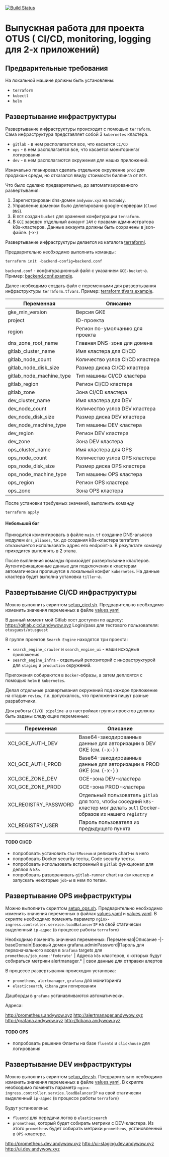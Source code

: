 [![Build Status](https://travis-ci.org/andywow/andywow_gw.svg?branch=master)](https://travis-ci.org/andywow/andywow_gw)

# Выпускная работа для проекта OTUS ( CI/CD, monitoring, logging для 2-х приложений)

## Предварительные требования

На локальной машине должны быть установлены:
- `terraform`
- `kubectl`
- `helm`

## Развертывание инфраструктуры

Развертывание инфраструктуры происходит с помощью `terraform`. Сама
инфраструктура представляет собой 3 `kubernetes` кластера.
- `gitlab` - в нем располагается все, что касается `CI/CD`
- `ops` - в нем располагается все, что касается мониторинга/логирования
- `dev` - в нем располагаются окружения для наших приложений.

Изначально планировал сделать отдельное окружение `prod` для продакшн среды, но
отказался ввиду стоимости биллинга от `GCE`.

Что было сделано предварительно, до автоматизированного развертывания:

1. Зарегистрирован dns-домен `andywow.xyz` на `GoDaddy`.
2. Управление доменом было делегировано google-серверам (`Cloud DNS`).
3. В `GCE` создан `bucket` для хранения конфигурации `terraform`.
4. В `GCE` заведен отдельный аккаунт `IAM` с правами администратора
k8s-кластеров. Данные аккаунта должны быть сохранены в json-файле. (-x-)

Развертывание инфраструктуры делается из каталога [terraforml](./terraform).

Предварительно необходимо выполнить команды:
```
terraform init -backend-config=backend.conf
```
`backend.conf` - конфигурационный файл с указанием `GCE-bucket`-а.
Пример: [backend.conf.example](./terraform/backend.conf.example).

Далее необходимо создать файл с переменными для развертывания инфраструктуры
`terraform.tfvars`. Пример:
[terraform.tfvars.example](./terraform/terraform.tfvars.example).

Переменная|Описание
-|-
gke_min_version|Версия GKE
project|ID-проекта
region|Регион по-умолчанию для проекта
dns_zone_root_name|Главная DNS-зона для домена
gitlab_cluster_name|Имя кластера для CI/CD
gitlab_node_count|Количество узлов CI/CD кластера
gitlab_node_disk_size|Размер диска CI/CD кластера
gitlab_node_machine_type|Тип машины CI/CD кластера
gitlab_region|Регион CI/CD кластера
gitlab_zone|Зона CI/CD кластера
dev_cluster_name|Имя кластера для DEV
dev_node_count|Количество узлов DEV кластера
dev_node_disk_size|Размер диска DEV кластера
dev_node_machine_type|Тип машины DEV кластера
dev_region|Регион DEV кластера
dev_zone|Зона DEV кластера
ops_cluster_name|Имя кластера для OPS
ops_node_count|Количество узлов OPS кластера
ops_node_disk_size|Размер диска OPS кластера
ops_node_machine_type|Тип машины OPS кластера
ops_region|Регион OPS кластера
ops_zone|Зона OPS кластера

После установки требуемых значений, выполнить команду
```
terraform apply
```

#### Небольшой баг
Приходится коментировать в файле `main.tf` создание DNS-альясов модулем
`dns_aliases`, т.к. до создания k8s-кластера terraform отказывается использовать
адрес его endpoint-а. В результате команду приходится выполнять в 2 этапа.

После выплнения команды произойдет развертывание кластеров. Аутентификационные
данные для подключения к кластерам автоматически пропишутся в локальный конфиг
`kubernetes`. На данные кластера будет выполна установка `tiller`-а.

## Развертывание CI/CD инфраструктуры

Можно выполнить скриптом [setup_cicd.sh](./kubernetes/scripts/setup_cicd.sh).
Предварительно необходимо изменить значения переменных в файле
[values.yaml](./kubernetes/charts/cicd/values.yaml)

В данный момент мой Gitlab хост доступен по адресу:
https://gitlab.cicd.andywow.xyz
Login/pass для тестового пользователя: `otusguest/otusguest`

В группе проектов `Search Engine` находятся три проекта:
- `search_engine_crawler` и `search_engine_ui` - наши исходные приложения.
- `search_engine_infra` - отдельный репозиторий с инфраструктурой для `staging`
и `production` окружений.

Приложения собираются в `Docker`-образы, а затем деплоятся с помощью `helm` в
`kubernetes`.

Делал отдельные развертывания окружений под каждое приложение на стадии `review`,
т.к. допускалось, что приложения пишут разные разработчики.

Для работы `CI/CD pipeline`-а в настройках группы проектов должны быть заданы
следующие переменные:

Переменная|Описание
-|-
XCI_GCE_AUTH_DEV|Base64-закодированные данные для авторизации в DEV GKE (см. (-x-) )
XCI_GCE_AUTH_PROD|Base64-закодированные данные для авторизации в PROD GKE (см. (-x-) )
XCI_GCE_ZONE_DEV|GCE-зона DEV-кластера
XCI_GCE_ZONE_PROD|GCE-зона PROD-кластера
XCI_REGISTRY_PASSWORD|Отдельный пользователь `gitlab` для того, чтобы соседний `k8s`-кластер мог делать `pull` Docker-образов из нашего `registry`
XCI_REGISTRY_USER|Пароль пользователя из предыдущего пункта


#### TODO CI/CD
- попробовать установить `ChartMuseum` и релизить chart-ы в него
- попробовать Docker security тесты, Code security тесты.
- попробовать использовать встроенный в `gitlab` функционал для деплоя в `k8s`
- попробовать разворачивать `gitlab-runner` chart на `dev` кластер и запускать
некоторые `job`-ы в нем по тегам.

## Развертывание OPS инфраструктуры

Можно выполнить скриптом [setup_ops.sh](./kubernetes/scripts/setup_ops.sh).
Предварительно необходимо изменить значения переменных в файлах
[values.yaml](./kubernetes/charts/monitoring/values.yaml) и
[values.yaml](./kubernetes/charts/efk/values.yaml).
В скрипте необходимо поменять параметр `nginx-ingress.controller.service.loadBalancerIP`
на свой статически выделенный `ip-адрес` (в процессе работы `terraform`)

Необходимо поменять значения переменных:
Переменная|Описание
-|-
baseDomain|Базовый домен
grafana.adminPassword|Пароль для первоначального входя в `Grafana`
targets для `prometheus/job_name:'federate'` | Адреса `k8s` кластеров, с которых будут собираться метрики
alertmanager.* | свои данные для отправки алертов

В процессе развертывания происходин установка:
- `prometheus`, `alertmanager`, `grafana` для мониторинга
- `elasticsearch`, `kibana` для логирования

Дашборды в `grafana` устанавливаются автоматически.

Адреса:

http://prometheus.andywow.xyz
http://alertmanager.andywow.xyz
http://grafana.andywow.xyz
http://kibana.andywow.xyz

#### TODO OPS
- попробовать решение Фланты на базе `fluentd` и `clickhouse` для логирования

## Развертывание DEV инфраструктуры

Можно выполнить скриптом [setup_dev.sh](./kubernetes/scripts/setup_dev.sh).
Предварительно необходимо изменить значения переменных в файле
[values.yaml](./kubernetes/charts/monitoring/values.yaml).
В скрипте необходимо поменять параметр `nginx-ingress.controller.service.loadBalancerIP`
на свой статически выделенный `ip-адрес` (в процессе работы `terraform`)

Будут установлены:
- `fluentd` для передачи логов в `elasticsearch`
- `prometheus`, который будет собирать метрики с DEV-кластера. Из этого
`prometheus` будет собирать метрики `prometheus`, установленный в `OPS`-кластере.

http://prometheus.dev.andywow.xyz
http://ui-staging.dev.andywow.xyz
http://ui.dev.andywow.xyz



